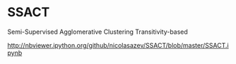 # SSACT
Semi-Supervised Agglomerative Clustering Transitivity-based

http://nbviewer.ipython.org/github/nicolasazev/SSACT/blob/master/SSACT.ipynb
